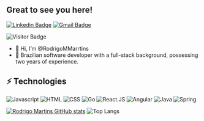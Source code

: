 ## Great to see you here!
[![Linkedin Badge](https://img.shields.io/badge/-mendesrodrigomartins-blue?style=flat-square&logo=Linkedin&logoColor=white&link=https://www.linkedin.com/in/mendesrodrigomartins/)](https://www.linkedin.com/in/mendesrodrigomartins/)
[![Gmail Badge](https://img.shields.io/badge/-rodrigomendesmartins22@gmail.com-c14438?style=flat-square&logo=Gmail&logoColor=white&link=mailto:rodrigomendesmartins22@gmail.com)](mailto:rodrigomendesmartins22@gmail.com)

![Visitor Badge](https://visitor-badge.laobi.icu/badge?page_id=RodrigoMMarrtins.RodrigoMMarrtins)

- 👋 Hi, I’m @RodrigoMMarrtins
- 👀 Brazilian software developer with a full-stack background, possessing two years of experience.
  
## ⚡ Technologies

![Javascript](https://img.shields.io/badge/JavaScript-F7DF1E?style=for-the-badge&logo=javascript&logoColor=black)
![HTML](https://img.shields.io/badge/HTML5-E34F26?style=for-the-badge&logo=html5&logoColor=white)
![CSS](https://img.shields.io/badge/CSS3-1572B6?style=for-the-badge&logo=css3&logoColor=white)
![Go](https://img.shields.io/badge/Go-00ADD8?style=for-the-badge&logo=go&logoColor=white)
![React.JS](https://img.shields.io/badge/React-20232A?style=for-the-badge&logo=react&logoColor=61DAFB)
![Angular](https://img.shields.io/badge/Angular-DD0031?style=for-the-badge&logo=angular&logoColor=white)
![Java](https://img.shields.io/badge/Java-ED8B00?style=for-the-badge&logo=openjdk&logoColor=white)
![Spring](https://img.shields.io/badge/Spring-6DB33F?style=for-the-badge&logo=spring&logoColor=white)


[![Rodrigo Martins GitHub stats](https://github-readme-stats.vercel.app/api?username=RodrigoMMarrtins&theme=radical)](https://github.com/RodrigoMMarrtins/github-readme-stats) ![Top Langs](https://github-readme-stats.vercel.app/api/top-langs/?username=RodrigoMMarrtins&layout=compact&theme=radical)

